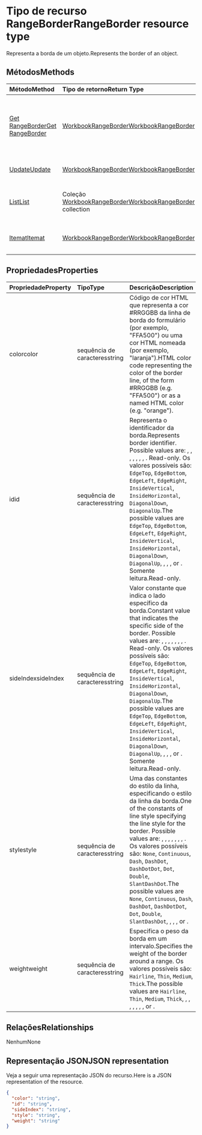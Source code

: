 # <a name="rangeborder-resource-type"></a><span data-ttu-id="deb93-101">Tipo de recurso RangeBorder</span><span class="sxs-lookup"><span data-stu-id="deb93-101">RangeBorder resource type</span></span>

<span data-ttu-id="deb93-102">Representa a borda de um objeto.</span><span class="sxs-lookup"><span data-stu-id="deb93-102">Represents the border of an object.</span></span>


## <a name="methods"></a><span data-ttu-id="deb93-103">Métodos</span><span class="sxs-lookup"><span data-stu-id="deb93-103">Methods</span></span>

| <span data-ttu-id="deb93-104">Método</span><span class="sxs-lookup"><span data-stu-id="deb93-104">Method</span></span>           | <span data-ttu-id="deb93-105">Tipo de retorno</span><span class="sxs-lookup"><span data-stu-id="deb93-105">Return Type</span></span>    |<span data-ttu-id="deb93-106">Descrição</span><span class="sxs-lookup"><span data-stu-id="deb93-106">Description</span></span>|
|:---------------|:--------|:----------|
|[<span data-ttu-id="deb93-107">Get RangeBorder</span><span class="sxs-lookup"><span data-stu-id="deb93-107">Get RangeBorder</span></span>](../api/rangeborder_get.md) | [<span data-ttu-id="deb93-108">WorkbookRangeBorder</span><span class="sxs-lookup"><span data-stu-id="deb93-108">WorkbookRangeBorder</span></span>](rangeborder.md) |<span data-ttu-id="deb93-109">Propriedades de leitura e relacionamentos do objeto rangeBorder.</span><span class="sxs-lookup"><span data-stu-id="deb93-109">Read properties and relationships of rangeBorder object.</span></span>|
|[<span data-ttu-id="deb93-110">Update</span><span class="sxs-lookup"><span data-stu-id="deb93-110">Update</span></span>](../api/rangeborder_update.md) | [<span data-ttu-id="deb93-111">WorkbookRangeBorder</span><span class="sxs-lookup"><span data-stu-id="deb93-111">WorkbookRangeBorder</span></span>](rangeborder.md) |<span data-ttu-id="deb93-112">Atualiza o objeto RangeBorder.</span><span class="sxs-lookup"><span data-stu-id="deb93-112">Update RangeBorder object.</span></span> |
|[<span data-ttu-id="deb93-113">List</span><span class="sxs-lookup"><span data-stu-id="deb93-113">List</span></span>](../api/rangeborder_list.md) | <span data-ttu-id="deb93-114">Coleção [WorkbookRangeBorder](rangeborder.md)</span><span class="sxs-lookup"><span data-stu-id="deb93-114">[WorkbookRangeBorder](rangeborder.md) collection</span></span> |<span data-ttu-id="deb93-115">Obtém a coleção de objetos rangeBorder.</span><span class="sxs-lookup"><span data-stu-id="deb93-115">Get rangeBorder object collection.</span></span> |
|[<span data-ttu-id="deb93-116">Itemat</span><span class="sxs-lookup"><span data-stu-id="deb93-116">Itemat</span></span>](../api/rangebordercollection_itemat.md)|[<span data-ttu-id="deb93-117">WorkbookRangeBorder</span><span class="sxs-lookup"><span data-stu-id="deb93-117">WorkbookRangeBorder</span></span>](rangeborder.md)|<span data-ttu-id="deb93-118">Obtém um objeto de borda usando seu índice</span><span class="sxs-lookup"><span data-stu-id="deb93-118">Gets a border object using its index</span></span>|

## <a name="properties"></a><span data-ttu-id="deb93-119">Propriedades</span><span class="sxs-lookup"><span data-stu-id="deb93-119">Properties</span></span>
| <span data-ttu-id="deb93-120">Propriedade</span><span class="sxs-lookup"><span data-stu-id="deb93-120">Property</span></span>     | <span data-ttu-id="deb93-121">Tipo</span><span class="sxs-lookup"><span data-stu-id="deb93-121">Type</span></span>   |<span data-ttu-id="deb93-122">Descrição</span><span class="sxs-lookup"><span data-stu-id="deb93-122">Description</span></span>|
|:---------------|:--------|:----------|
|<span data-ttu-id="deb93-123">color</span><span class="sxs-lookup"><span data-stu-id="deb93-123">color</span></span>|<span data-ttu-id="deb93-124">sequência de caracteres</span><span class="sxs-lookup"><span data-stu-id="deb93-124">string</span></span>|<span data-ttu-id="deb93-125">Código de cor HTML que representa a cor #RRGGBB da linha de borda do formulário (por exemplo, "FFA500") ou uma cor HTML nomeada (por exemplo, "laranja").</span><span class="sxs-lookup"><span data-stu-id="deb93-125">HTML color code representing the color of the border line, of the form #RRGGBB (e.g. "FFA500") or as a named HTML color (e.g. "orange").</span></span>|
|<span data-ttu-id="deb93-126">id</span><span class="sxs-lookup"><span data-stu-id="deb93-126">id</span></span>|<span data-ttu-id="deb93-127">sequência de caracteres</span><span class="sxs-lookup"><span data-stu-id="deb93-127">string</span></span>|<span data-ttu-id="deb93-128">Representa o identificador da borda.</span><span class="sxs-lookup"><span data-stu-id="deb93-128">Represents border identifier. Possible values are: , , , , , , , . Read-only.</span></span> <span data-ttu-id="deb93-129">Os valores possíveis são: `EdgeTop`, `EdgeBottom`, `EdgeLeft`, `EdgeRight`, `InsideVertical`, `InsideHorizontal`, `DiagonalDown`, `DiagonalUp`.</span><span class="sxs-lookup"><span data-stu-id="deb93-129">The possible values are `EdgeTop`, `EdgeBottom`, `EdgeLeft`, `EdgeRight`, `InsideVertical`, `InsideHorizontal`, `DiagonalDown`, `DiagonalUp`, , , , or .</span></span> <span data-ttu-id="deb93-130">Somente leitura.</span><span class="sxs-lookup"><span data-stu-id="deb93-130">Read-only.</span></span>|
|<span data-ttu-id="deb93-131">sideIndex</span><span class="sxs-lookup"><span data-stu-id="deb93-131">sideIndex</span></span>|<span data-ttu-id="deb93-132">sequência de caracteres</span><span class="sxs-lookup"><span data-stu-id="deb93-132">string</span></span>|<span data-ttu-id="deb93-133">Valor constante que indica o lado específico da borda.</span><span class="sxs-lookup"><span data-stu-id="deb93-133">Constant value that indicates the specific side of the border. Possible values are: , , , , , , , . Read-only.</span></span> <span data-ttu-id="deb93-134">Os valores possíveis são: `EdgeTop`, `EdgeBottom`, `EdgeLeft`, `EdgeRight`, `InsideVertical`, `InsideHorizontal`, `DiagonalDown`, `DiagonalUp`.</span><span class="sxs-lookup"><span data-stu-id="deb93-134">The possible values are `EdgeTop`, `EdgeBottom`, `EdgeLeft`, `EdgeRight`, `InsideVertical`, `InsideHorizontal`, `DiagonalDown`, `DiagonalUp`, , , , or .</span></span> <span data-ttu-id="deb93-135">Somente leitura.</span><span class="sxs-lookup"><span data-stu-id="deb93-135">Read-only.</span></span>|
|<span data-ttu-id="deb93-136">style</span><span class="sxs-lookup"><span data-stu-id="deb93-136">style</span></span>|<span data-ttu-id="deb93-137">sequência de caracteres</span><span class="sxs-lookup"><span data-stu-id="deb93-137">string</span></span>|<span data-ttu-id="deb93-138">Uma das constantes do estilo da linha, especificando o estilo da linha da borda.</span><span class="sxs-lookup"><span data-stu-id="deb93-138">One of the constants of line style specifying the line style for the border. Possible values are: , , , , , , , .</span></span> <span data-ttu-id="deb93-139">Os valores possíveis são: `None`, `Continuous`, `Dash`, `DashDot`, `DashDotDot`, `Dot`, `Double`, `SlantDashDot`.</span><span class="sxs-lookup"><span data-stu-id="deb93-139">The possible values are `None`, `Continuous`, `Dash`, `DashDot`, `DashDotDot`, `Dot`, `Double`, `SlantDashDot`, , , , or .</span></span>|
|<span data-ttu-id="deb93-140">weight</span><span class="sxs-lookup"><span data-stu-id="deb93-140">weight</span></span>|<span data-ttu-id="deb93-141">sequência de caracteres</span><span class="sxs-lookup"><span data-stu-id="deb93-141">string</span></span>|<span data-ttu-id="deb93-142">Especifica o peso da borda em um intervalo.</span><span class="sxs-lookup"><span data-stu-id="deb93-142">Specifies the weight of the border around a range.</span></span> <span data-ttu-id="deb93-143">Os valores possíveis são: `Hairline`, `Thin`, `Medium`, `Thick`.</span><span class="sxs-lookup"><span data-stu-id="deb93-143">The possible values are `Hairline`, `Thin`, `Medium`, `Thick`, , , , , , , , or .</span></span>|

## <a name="relationships"></a><span data-ttu-id="deb93-144">Relações</span><span class="sxs-lookup"><span data-stu-id="deb93-144">Relationships</span></span>
<span data-ttu-id="deb93-145">Nenhum</span><span class="sxs-lookup"><span data-stu-id="deb93-145">None</span></span>


## <a name="json-representation"></a><span data-ttu-id="deb93-146">Representação JSON</span><span class="sxs-lookup"><span data-stu-id="deb93-146">JSON representation</span></span>

<span data-ttu-id="deb93-147">Veja a seguir uma representação JSON do recurso.</span><span class="sxs-lookup"><span data-stu-id="deb93-147">Here is a JSON representation of the resource.</span></span>

<!--{
  "blockType": "resource",
  "optionalProperties": [],
  "baseType": "microsoft.graph.entity",
  "@odata.type": "microsoft.graph.workbookRangeBorder"
}-->

```json
{
  "color": "string",
  "id": "string",
  "sideIndex": "string",
  "style": "string",
  "weight": "string"
}

```

<!-- uuid: 8fcb5dbc-d5aa-4681-8e31-b001d5168d79
2015-10-25 14:57:30 UTC -->
<!-- {
  "type": "#page.annotation",
  "description": "RangeBorder resource",
  "keywords": "",
  "section": "documentation",
  "tocPath": ""
}-->